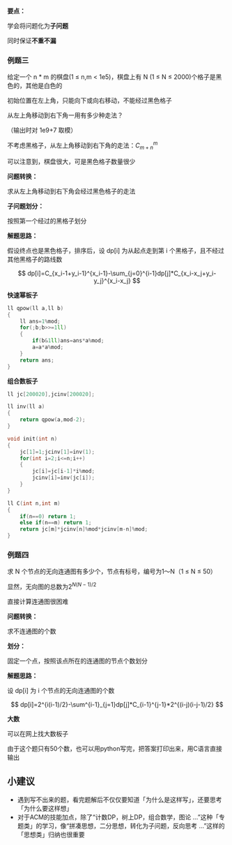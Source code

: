 
**要点：**

学会将问题化为**子问题**

同时保证**不重不漏**

### 例题三

给定一个 n * m 的棋盘(1 ≤ n,m < 1e5)，棋盘上有 N (1 ≤ N ≤ 2000)个格子是黑色的，其他是白色的

初始位置在左上角，只能向下或向右移动，不能经过黑色格子

从左上角移动到右下角一用有多少种走法？

（输出时对 1e9+7 取模）



不考虑黑格子，从左上角移动到右下角的走法：$C_{m+n}^m$

可以注意到，棋盘很大，可是黑色格子数量很少

**问题转换：**

求从左上角移动到右下角会经过黑色格子的走法

**子问题划分：**

按照第一个经过的黑格子划分

**解题思路：**

假设终点也是黑色格子，排序后，设 dp[i] 为从起点走到第 i 个黑格子，且不经过其他黑格子的路线数

$$
dp[i]=C_{x_i-1+y_i-1}^{x_i-1}-\sum_{j=0}^{i-1}dp[j]*C_{x_i-x_j+y_i-y_j}^{x_i-x_j}
$$

**快速幂板子**

```c++
ll qpow(ll a,ll b)
{
    ll ans=1%mod;
    for(;b;b>>=1ll)
    {
        if(b&1ll)ans=ans*a%mod;
        a=a*a%mod;
    }
    return ans;
}
```

**组合数板子**

```c++
ll jc[200020],jcinv[200020];

ll inv(ll a)
{
    return qpow(a,mod-2);
}

void init(int n)
{
    jc[1]=1;jcinv[1]=inv(1);
    for(int i=2;i<=n;i++)
    {
        jc[i]=jc[i-1]*i%mod;
        jcinv[i]=inv(jc[i]);
    }
}

ll C(int n,int m)
{
    if(n==0) return 1;
    else if(n==m) return 1;
    return jc[m]*jcinv[n]%mod*jcinv[m-n]%mod;
}
```

### 例题四

 求 N 个节点的无向连通图有多少个，节点有标号，编号为1～N（1 ≤ N ≤ 50）



显然，无向图的总数为$2^{N(N-1)/2}$

直接计算连通图很困难

**问题转换：**

求不连通图的个数

**划分：**

固定一个点，按照该点所在的连通图的节点个数划分

**解题思路：**

设 dp[i] 为 i 个节点的无向连通图的个数

$$
dp[i]=2^{i(i-1)/2}-\sum^{i-1}_{j=1}dp[j]*C_{i-1}^{j-1}*2^{(i-j)(i-j-1)/2}
$$

**大数**

可以在网上找大数板子

由于这个题只有50个数，也可以用python写完，把答案打印出来，用C语言直接输出

## 小建议

- 遇到写不出来的题，看完题解后不仅仅要知道「为什么是这样写」，还要思考「为什么要这样想」
- 对于ACM的技能加点，除了“计数DP，树上DP，组合数学，图论 ...”这种「专题类」的学习，像“拼凑思想，二分思想，转化为子问题，反向思考 ...”这样的「思想类」归纳也很重要

